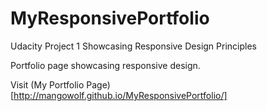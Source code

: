# MyResponsivePortfolio
Udacity Project 1 Showcasing Responsive Design Principles

Portfolio page showcasing responsive design.

Visit (My Portfolio Page)[http://mangowolf.github.io/MyResponsivePortfolio/]
